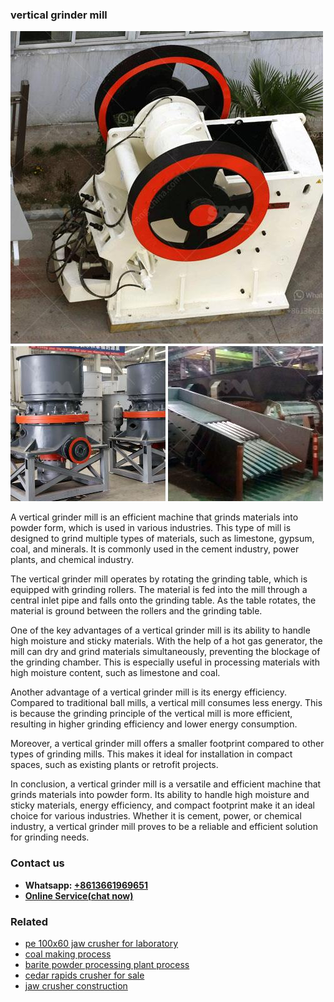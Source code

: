 <h3>vertical grinder mill</h3><img src='1708497164.jpg' alt=''><p>A vertical grinder mill is an efficient machine that grinds materials into powder form, which is used in various industries. This type of mill is designed to grind multiple types of materials, such as limestone, gypsum, coal, and minerals. It is commonly used in the cement industry, power plants, and chemical industry.</p><p>The vertical grinder mill operates by rotating the grinding table, which is equipped with grinding rollers. The material is fed into the mill through a central inlet pipe and falls onto the grinding table. As the table rotates, the material is ground between the rollers and the grinding table.</p><p>One of the key advantages of a vertical grinder mill is its ability to handle high moisture and sticky materials. With the help of a hot gas generator, the mill can dry and grind materials simultaneously, preventing the blockage of the grinding chamber. This is especially useful in processing materials with high moisture content, such as limestone and coal.</p><p>Another advantage of a vertical grinder mill is its energy efficiency. Compared to traditional ball mills, a vertical mill consumes less energy. This is because the grinding principle of the vertical mill is more efficient, resulting in higher grinding efficiency and lower energy consumption.</p><p>Moreover, a vertical grinder mill offers a smaller footprint compared to other types of grinding mills. This makes it ideal for installation in compact spaces, such as existing plants or retrofit projects.</p><p>In conclusion, a vertical grinder mill is a versatile and efficient machine that grinds materials into powder form. Its ability to handle high moisture and sticky materials, energy efficiency, and compact footprint make it an ideal choice for various industries. Whether it is cement, power, or chemical industry, a vertical grinder mill proves to be a reliable and efficient solution for grinding needs.</p><h3>Contact us</h3><ul><li><strong>Whatsapp:&nbsp;<a href="https://wa.me/8613661969651">+8613661969651</a></strong></li><li><a href="https://swt.shibang-china.com/?git&amp;zhl&amp;vertical grinder mill"><strong>Online Service(chat now)</strong></a></li></ul><h3>Related</h3><ul><li><a href='pe 100x60 jaw crusher for laboratory.md'>pe 100x60 jaw crusher for laboratory</a></li><li><a href='coal making process.md'>coal making process</a></li><li><a href='barite powder processing plant process.md'>barite powder processing plant process</a></li><li><a href='cedar rapids crusher for sale.md'>cedar rapids crusher for sale</a></li><li><a href='jaw crusher construction.md'>jaw crusher construction</a></li></ul>